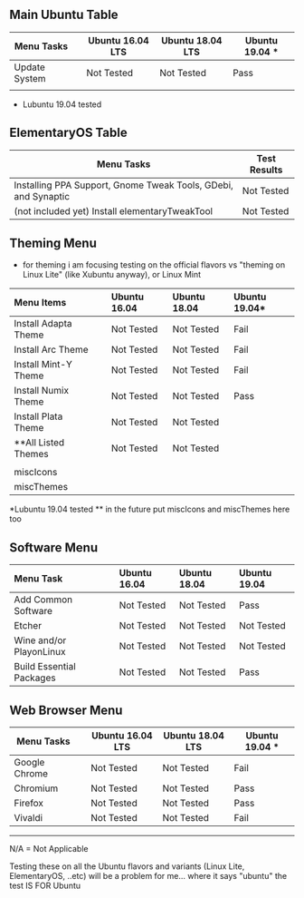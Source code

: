 
## Main Ubuntu Table

Menu Tasks    |   | Ubuntu 16.04 LTS | Ubuntu 18.04 LTS | Ubuntu 19.04 *
--------------|---|------------------|------------------|---------------
Update System |   | Not Tested       | Not Tested       | Pass
              |   |                  |                  |

* Lubuntu 19.04 tested 

## ElementaryOS Table

Menu Tasks                                                     | Test Results
---------------------------------------------------------------|-------------
Installing PPA Support, Gnome Tweak Tools, GDebi, and Synaptic | Not Tested
(not included yet) Install elementaryTweakTool                 | Not Tested

## Theming Menu 
- for theming i am focusing testing on the official flavors vs "theming on Linux Lite" (like Xubuntu anyway), or Linux Mint 

| Menu Items           |   | Ubuntu 16.04 | Ubuntu 18.04 | Ubuntu 19.04* |
|:---------------------|:--|:-------------|:-------------|:--------------|
| Install Adapta Theme |   | Not Tested   | Not Tested   | Fail          |
| Install Arc Theme    |   | Not Tested   | Not Tested   | Fail          |
| Install Mint-Y Theme |   | Not Tested   | Not Tested   | Fail          |
| Install Numix Theme  |   | Not Tested   | Not Tested   | Pass          |
| Install Plata Theme  |   | Not Tested   | Not Tested   |               |
| **All Listed Themes  |   | Not Tested   | Not Tested   |               |
|                      |   |              |              |               |
| miscIcons            |   |              |              |               |
| miscThemes           |   |              |              |               |

*Lubuntu 19.04 tested
** in the future put miscIcons and miscThemes here too 

## Software Menu 

| Menu Task                |   | Ubuntu 16.04 | Ubuntu 18.04 | Ubuntu 19.04 |
|:-------------------------|:--|:-------------|:-------------|:-------------|
| Add Common Software      |   | Not Tested   | Not Tested   | Pass         |
| Etcher                   |   | Not Tested   | Not Tested   | Not Tested   |
| Wine and/or PlayonLinux  |   | Not Tested   | Not Tested   | Not Tested   |
| Build Essential Packages |   | Not Tested   | Not Tested   | Pass         |


## Web Browser Menu 

Menu Tasks    |   | Ubuntu 16.04 LTS | Ubuntu 18.04 LTS | Ubuntu 19.04 *
--------------|---|------------------|------------------|---------------
Google Chrome |   | Not Tested       | Not Tested       | Fail
Chromium      |   | Not Tested       | Not Tested       | Pass
Firefox       |   | Not Tested       | Not Tested       | Pass
Vivaldi       |   | Not Tested       | Not Tested       | Fail




---
N/A = Not Applicable

Testing these on all the Ubuntu flavors and variants (Linux Lite, ElementaryOS, ..etc) will be a problem for me... where it says "ubuntu" the test IS FOR Ubuntu
